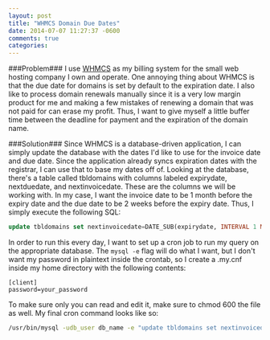 ```yaml
---
layout: post
title: "WHMCS Domain Due Dates"
date: 2014-07-07 11:27:37 -0600
comments: true
categories: 
---
```


###Problem###
I use [WHMCS](http://www.whmcs.com) as my billing system for the small web hosting company I own and operate.  One annoying thing about WHMCS is that the due date for domains is set by default to the expiration date.  I also like to process domain renewals manually since it is a very low margin product for me and making a few mistakes of renewing a domain that was not paid for can erase my profit.  Thus, I want to give myself a little buffer time between the deadline for payment and the expiration of the domain name.

###Solution###
Since WHMCS is a database-driven application, I can simply update the database with the dates I'd like to use for the invoice date and due date.  Since the application already syncs expiration dates with the registrar, I can use that to base my dates off of.  Looking at the database, there's a table called tbldomains with columns labeled expirydate, nextduedate, and nextinvoicedate.  These are the columns we will be working with.  In my case, I want the invoice date to be 1 month before the expiry date and the due date to be 2 weeks before the expiry date.  Thus, I simply execute the following SQL:  

``` sql
update tbldomains set nextinvoicedate=DATE_SUB(expirydate, INTERVAL 1 MONTH), nextduedate=DATE_SUB(expirydate, INTERVAL 2 WEEK);
```

In order to run this every day, I want to set up a cron job to run my query on the appropriate database.  The ```mysql -e``` flag will do what I want, but I don't want my password in plaintext inside the crontab, so I create a .my.cnf inside my home directory with the following contents:  

```
[client]
password=your_password
```

To make sure only you can read and edit it, make sure to chmod 600 the file as well.  My final cron command looks like so:  
``` bash
/usr/bin/mysql -udb_user db_name -e "update tbldomains set nextinvoicedate=DATE_SUB(expirydate, INTERVAL 1 MONTH), nextduedate=DATE_SUB(expirydate, INTERVAL 2 WEEK);" > ~/duedate.log 2>&1
```